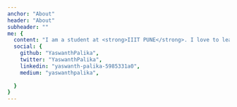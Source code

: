 ```yaml
---
anchor: "About"
header: "About"
subheader: ""
me: {
  content: "I am a student at <strong>IIIT PUNE</strong>. I love to learn new things and build cool stuff. I am an <strong> web developer, avid coder</strong>, an artist and an organiser. Welcome to my website.",
  social: {
    github: "YaswanthPalika",
    twitter: "YaswanthPalika",
    linkedin: "yaswanth-palika-5985331a0",
    medium: "yaswanthpalika",
    
  }
}
---
```


